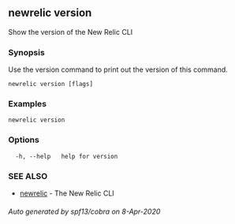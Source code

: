 ## newrelic version

Show the version of the New Relic CLI

### Synopsis

Use the version command to print out the version of this command.


```
newrelic version [flags]
```

### Examples

```
newrelic version
```

### Options

```
  -h, --help   help for version
```

### SEE ALSO

* [newrelic](newrelic.md)	 - The New Relic CLI

###### Auto generated by spf13/cobra on 8-Apr-2020
